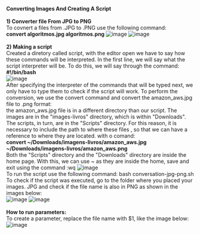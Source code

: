 <b> Converting Images And Creating A Script</b>
<br>
<br>
<b> 1) Converter file From JPG to PNG</b>
</br>
To covnert a files from .JPG to .PNG use the following command:
   <br>
   <b> convert algoritmos.jpg algoritmos.png</b>
![image](https://github.com/andregomesrocha/script-by-Alura/assets/84783787/b97ccf96-67e2-4588-885c-cb1003e5bbe0)
![image](https://github.com/andregomesrocha/script-by-Alura/assets/84783787/8c4d44e4-7adb-4add-a606-5ece2e8d2a95)
<br>
<br>
<b> 2) Making a script</b>
<br>
Created a diretory called script, with the editor open we have to say how these commands will be interpreted. In the first line, we will say what the script interpreter will be. To do this, we will say through the command:
<br>
<b>#!/bin/bash</b>
<br>
![image](https://github.com/andregomesrocha/script-by-Alura/assets/84783787/e90a4ff5-7edb-45fb-a316-01982ae19986)
<br>
After specifying the interpreter of the commands that will be typed next, we only have to type them to check if the script will work. To perform the conversion, we use the convert command and convert the amazon_aws.jpg file to .png format:
<br>
the amazon_aws.jpg file is in a different directory than our script. The images are in the "images-livros" directory, which is within "Downloads". The scripts, in turn, are in the "Scripts" directory. For this reason, it is necessary to include the path to where these files , so that we can have a reference to where they are located.
with o comand:
<br>
<b>convert ~/Downloads/imagens-livros/amazon_aws.jpg ~/Downloads/imagens-livros/amazon_aws.png</b>
<br>
Both the "Scripts" directory and the "Downloads" directory are inside the home page. With this, we can use ~ as they are inside the home, save and exit using the command :wq
![image](https://github.com/andregomesrocha/script-by-Alura/assets/84783787/e69fd537-8cb4-4a5d-aff6-726313e1f809)
<br>
To run the script use the following command:
bash conversation-jpg-png.sh
To check if the script was executed, go to the folder where you placed your images. JPG and check if the file name is also in PNG as shown in the images below:
<br>
![image](https://github.com/andregomesrocha/script-by-Alura/assets/84783787/0fe83aad-ecba-400c-be78-701bdb926fce)
![image](https://github.com/andregomesrocha/script-by-Alura/assets/84783787/95314900-40b9-4df6-a6b1-550864d2705c)
<br>
<br>
<b>How to run parameters:</b>
<br>
To create a parameter, replace the file name with $1, like the image below:
![image](https://github.com/andregomesrocha/script-by-Alura/assets/84783787/1be154e7-56e9-4cbc-bea4-4358ab113410)
